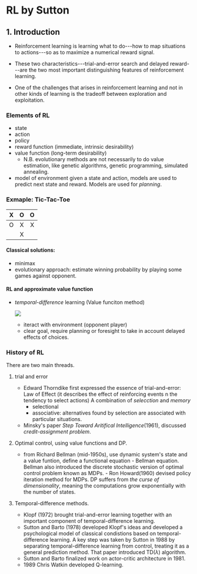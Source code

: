 # RL by Sutton

## 1. Introduction
  * Reinforcement learning is learning what to do---how to map situations to actions---so as to maximize a numerical reward signal.
  
  * These two characteristics---trial-and-error search and delayed reward---are the two most important distinguishing features of reinforcement learning.
  
  * One of the challenges that arises in reinforcement learning and not in other kinds of learning is the tradeoff between exploration and exploitation.

### Elements of RL
* state
* action
* policy
* reward function (immediate, intrinsic desirability)
* value function (long-term desirability)
   - N.B. evolutionary methods are not necessarily to do value estimation, like genetic algorithms, genetic programming, simulated annealing.
* model of environment 
    given a state and action, models are used to predict next state and reward. Models are used for *planning*.

### Exmaple: Tic-Tac-Toe
  | X | O | O |
  | :----:|:----:| :-----:|
  | O | X | X |
  |   | X |   |
   
#### Classical solutions:
* minimax
* evolutionary approach:
        estimate winning probability by playing some games against opponent.

#### RL and approximate value function
* *temporal-difference* learning (Value funciton method)

  ![](https://github.com/yanyangbaobeiIsEmma/CS-234-RL/blob/master/math/TD.gif)
  
    - iteract with environment (opponent player)
    - clear goal, require planning or foresight to take in account delayed effects of choices.

### History of RL
There are two main threads.
1. trial and error
      - Edward Thorndike first expressed the essence of trial-and-error: Law of Effect (it describes the effect of reinforcing events n the tendency to select actions)
      A combination of *selecction* and *memory*
         * selectional 
         * associative: alternatives found by selection are associated with particular situations.
      - Minsky's paper *Step Toward Aritifical Intelligence*(1961), discussed *credit-assignment problem*.

 
2. Optimal control, using value functions and DP.
      - from Richard Bellman (mid-1950s), use dynamic system's state and a value funtion, define a functional equation - Bellman equation. Bellman also introduced the discrete stochastic version of optimal control problem known as MDPs.
       - Ron Howard(1960) devised policy iteration method for MDPs. DP suffers from *the curse of dimensionality*, meaning the computations grow exponentially with the number of states.

3. Temporal-difference methods.
      - Klopf (1972) brought trial-and-error learning together with an important component of temporal-difference learning.
      - Sutton and Barto (1978) developed Klopf's ideas and developed a psychological model of classical condistions based on temporal-difference learning. A key step was taken by Sutton in 1988 by separating temporal-difference learning from control, treating it as a general prediction method. That paper introduced TD($\lambda$) algorithm.
      - Sutton and Barto finalized work on actor-critic architecture in 1981.
      - 1989 Chris Watkin developed Q-learning.


